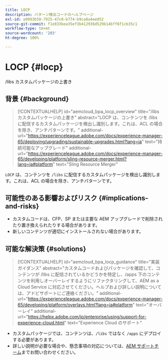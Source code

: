 ```yaml
---
title: LOCP
description: パターン検出コードのヘルプページ
exl-id: a9993b58-7925-47c0-b774-b9ca8a4ee052
source-git-commit: f1e833bea35ef3b412936d529b14bff6f1cb35c1
workflow-type: tm+mt
source-wordcount: '203'
ht-degree: 100%

---
```


# LOCP {#locp}

/libs カスタムパッケージの上書き

## 背景 {#background}

>[!CONTEXTUALHELP]
>id="aemcloud_bpa_locp_overview"
>title="/libs カスタムパッケージの上書き"
>abstract="LOCP は、コンテンツを /libs に配信するカスタムパッケージを検出し識別します。これは、ACL の場合を除き、アンチパターンです。"
>additional-url="https://experienceleague.adobe.com/docs/experience-manager-65/deploying/upgrading/sustainable-upgrades.html?lang=ja" text="持続可能なアップグレード"
>additional-url="https://experienceleague.adobe.com/docs/experience-manager-65/developing/platform/sling-resource-merger.html?lang=ja#platform" text="Sling Resource Merger"

`LOCP` は、コンテンツを `/libs` に配信するカスタムパッケージを検出し識別します。これは、ACL の場合を除き、アンチパターンです。

## 可能性のある影響およびリスク {#implications-and-risks}

* カスタムコードは、CFP、SP または主要な AEM アップグレードで削除されたり置き換えられたりする場合があります。
* 新しいコンテンツが適切にインストールされない場合があります。

## 可能な解決策 {#solutions}

>[!CONTEXTUALHELP]
>id="aemcloud_bpa_locp_guidance"
>title="実装ガイダンス"
>abstract="カスタムコードおよびパッケージを確認して、コンテンツが /libs に配信されているかどうかを特定し、/apps 下のコンテンツを利用しオーバーレイするようにリファクタリングして、AEM as a Cloud Service に対応させてください。ヘルプおよび詳しい説明については、アドビサポートにご連絡ください。"
>additional-url="https://experienceleague.adobe.com/docs/experience-manager-65/developing/platform/overlays.html?lang=ja#platform" text="オーバーレイ"
>additional-url="https://helpx.adobe.com/jp/enterprise/using/support-for-experience-cloud.html" text="Experience Cloud のサポート"

* カスタムパッケージでは、コンテンツは、`/libs` ではなく `/apps` にデプロイする必要があります。
* 詳しい説明が必要な場合や、懸念事項の対応については、[AEM サポートチーム](https://helpx.adobe.com/jp/enterprise/using/support-for-experience-cloud.html)までお問い合わせください。
